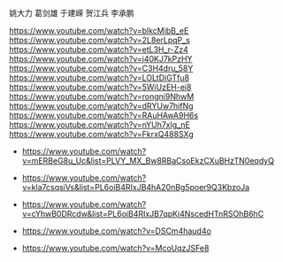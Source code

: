姚大力
葛剑雄
于建嵘
贺江兵
李承鹏

https://www.youtube.com/watch?v=blkcMibB_eE
https://www.youtube.com/watch?v=2L8erLpqP_s
https://www.youtube.com/watch?v=etL3H_r-Zz4
https://www.youtube.com/watch?v=j40KJ7kPzHY
https://www.youtube.com/watch?v=C3H4dru_58Y
https://www.youtube.com/watch?v=LOLtDiGTfu8
https://www.youtube.com/watch?v=5WiUzEH-ei8
https://www.youtube.com/watch?v=rongni9NhwM
https://www.youtube.com/watch?v=dRYUw7hifNg
https://www.youtube.com/watch?v=RAuHAwA9H6s
https://www.youtube.com/watch?v=nYUh7xlg_nE
https://www.youtube.com/watch?v=FkrxQ488SXg
- https://www.youtube.com/watch?v=mERBeG8u_Uc&list=PLVY_MX_Bw8RBaCsoEkzCXuBHzTN0eqdyQ

- https://www.youtube.com/watch?v=kla7csqsiVs&list=PL6oiB4RIxJB4hA20nBg5poer9Q3KbzoJa
- https://www.youtube.com/watch?v=cYhwB0DRcdw&list=PL6oiB4RIxJB7qpKj4NscedHTnRSOhB6hC
- https://www.youtube.com/watch?v=DSCm4haud4o
- https://www.youtube.com/watch?v=McoUqzJSFe8